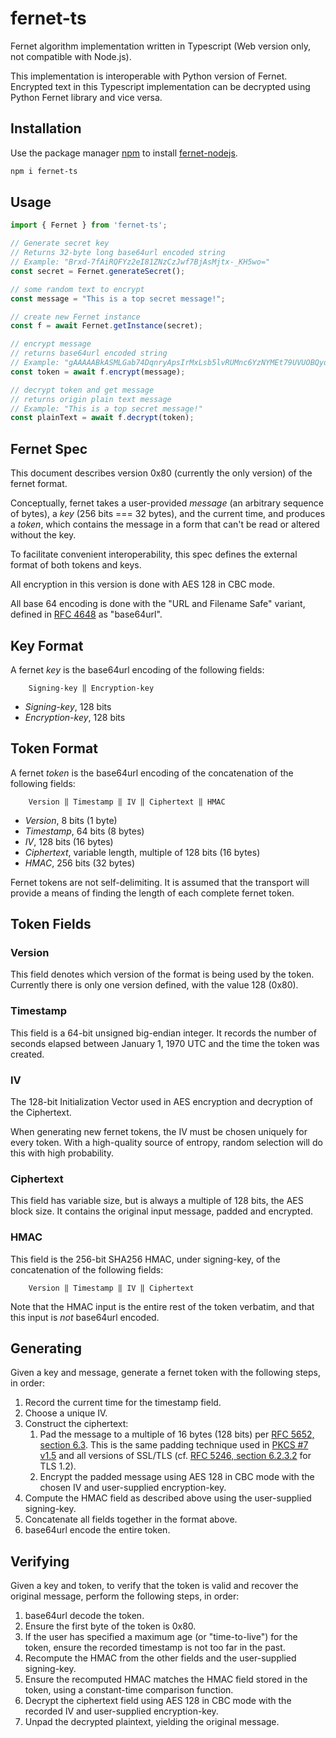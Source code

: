 # fernet-ts

Fernet algorithm implementation written in Typescript (Web version only, not compatible with Node.js).

This implementation is interoperable with Python version of Fernet.
Encrypted text in this Typescript implementation can be decrypted using Python Fernet library and vice versa.

## Installation

Use the package manager [npm](https://github.com/npm/cli) to install [fernet-nodejs](https://www.npmjs.com/package/fernet-ts).

```bash
npm i fernet-ts
```

## Usage

```typescript
import { Fernet } from 'fernet-ts';

// Generate secret key
// Returns 32-byte long base64url encoded string
// Example: "Brxd-7fAiRQFYz2eI81ZNzCzJwf7BjAsMjtx-_KH5wo="
const secret = Fernet.generateSecret();

// some random text to encrypt
const message = "This is a top secret message!";

// create new Fernet instance
const f = await Fernet.getInstance(secret);

// encrypt message
// returns base64url encoded string
// Example: "gAAAAABkASMLGab74DqnryApsIrMxLsb5lvRUMnc6YzNYMEt79UVUOBQyqhqGiQu7G9s9h9wnDyWBa78odzUCJvx9jJi5ENrqAL_T6xEgRTmn43mtXOQ42Y="
const token = await f.encrypt(message);

// decrypt token and get message
// returns origin plain text message
// Example: "This is a top secret message!"
const plainText = await f.decrypt(token);

```

## Fernet Spec

This document describes version 0x80 (currently the only
version) of the fernet format.

Conceptually, fernet takes a user-provided *message* (an arbitrary
sequence of bytes), a *key* (256 bits === 32 bytes), and the current
time, and produces a *token*, which contains the message in a form
that can't be read or altered without the key.

To facilitate convenient interoperability, this spec defines the
external format of both tokens and keys.

All encryption in this version is done with AES 128 in CBC mode.

All base 64 encoding is done with the "URL and Filename Safe"
variant, defined in [RFC 4648](http://tools.ietf.org/html/rfc4648#section-5) as "base64url".

## Key Format

A fernet *key* is the base64url encoding of the following
fields:

```text
    Signing-key ‖ Encryption-key
```

- *Signing-key*, 128 bits
- *Encryption-key*, 128 bits

## Token Format

A fernet *token* is the base64url encoding of the
concatenation of the following fields:

```text
    Version ‖ Timestamp ‖ IV ‖ Ciphertext ‖ HMAC
```

- *Version*, 8 bits (1 byte)
- *Timestamp*, 64 bits (8 bytes)
- *IV*, 128 bits (16 bytes)
- *Ciphertext*, variable length, multiple of 128 bits (16 bytes)
- *HMAC*, 256 bits (32 bytes)

Fernet tokens are not self-delimiting. It is assumed that the
transport will provide a means of finding the length of each
complete fernet token.

## Token Fields

### Version

This field denotes which version of the format is being used by
the token. Currently there is only one version defined, with the
value 128 (0x80).

### Timestamp

This field is a 64-bit unsigned big-endian integer. It records the
number of seconds elapsed between January 1, 1970 UTC and the time
the token was created.

### IV

The 128-bit Initialization Vector used in AES encryption and
decryption of the Ciphertext.

When generating new fernet tokens, the IV must be chosen uniquely
for every token. With a high-quality source of entropy, random
selection will do this with high probability.

### Ciphertext

This field has variable size, but is always a multiple of 128
bits, the AES block size. It contains the original input message,
padded and encrypted.

### HMAC

This field is the 256-bit SHA256 HMAC, under signing-key, of the
concatenation of the following fields:

```text
    Version ‖ Timestamp ‖ IV ‖ Ciphertext
```

Note that the HMAC input is the entire rest of the token verbatim,
and that this input is *not* base64url encoded.

## Generating

Given a key and message, generate a fernet token with the
following steps, in order:

1. Record the current time for the timestamp field.
2. Choose a unique IV.
3. Construct the ciphertext:
   1. Pad the message to a multiple of 16 bytes (128 bits) per [RFC
   5652, section 6.3](http://tools.ietf.org/html/rfc5652#section-6.3).
   This is the same padding technique used in [PKCS #7
   v1.5](http://tools.ietf.org/html/rfc2315#section-10.3) and all
   versions of SSL/TLS (cf. [RFC 5246, section
   6.2.3.2](http://tools.ietf.org/html/rfc5246#section-6.2.3.2) for
   TLS 1.2).
   2. Encrypt the padded message using AES 128 in CBC mode with
   the chosen IV and user-supplied encryption-key.
4. Compute the HMAC field as described above using the
user-supplied signing-key.
5. Concatenate all fields together in the format above.
6. base64url encode the entire token.

## Verifying

Given a key and token, to verify that the token is valid and
recover the original message, perform the following steps, in
order:

1. base64url decode the token.
2. Ensure the first byte of the token is 0x80.
3. If the user has specified a maximum age (or "time-to-live") for
the token, ensure the recorded timestamp is not too far in the
past.
4. Recompute the HMAC from the other fields and the user-supplied
signing-key.
5. Ensure the recomputed HMAC matches the HMAC field stored in the
token, using a constant-time comparison function.
6. Decrypt the ciphertext field using AES 128 in CBC mode with the
recorded IV and user-supplied encryption-key.
7. Unpad the decrypted plaintext, yielding the original message.
